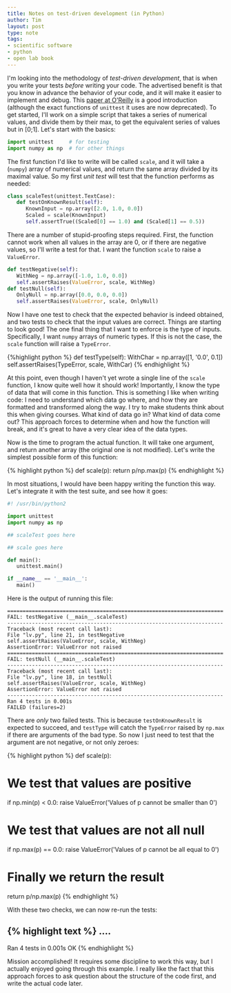 ```yaml
---
title: Notes on test-driven development (in Python)
author: Tim
layout: post
type: note
tags:
- scientific software
- python
- open lab book
---
```


I'm looking into the methodology of *test-driven development*, that is when
you write your tests *before* writing your code. The advertised benefit is
that you know in advance the behavior of your code, and it will make it easier
to implement and debug. This [paper at O'Reilly][orp] is a good introduction
(although the exact functions of `unittest` it uses are now deprecated). To
get started, I'll work on a simple script that takes a series of numerical
values, and divide them by their max, to get the equivalent series of values
but in [0;1]. Let's start with the basics:

~~~ python
import unittest     # for testing
import numpy as np  # for other things
~~~

The first function I'd like to write will be called `scale`, and it will take a
(`numpy`) array of numerical values, and return the same array divided by its
maximal value. So my first *unit test* will test that the function performs
as needed:

~~~ python
class scaleTest(unittest.TextCase):
   def testOnKnownResult(self):
      KnownInput = np.array([2.0, 1.0, 0.0])
      Scaled = scale(KnownInput)
      self.assertTrue((Scaled[0] == 1.0) and (Scaled[1] == 0.5))
~~~

There are a number of stupid-proofing steps required. First, the function
cannot work when all values in the array are 0, or if there are negative
values, so I'll write a test for that. I want the function `scale` to raise a
`ValueError`.

~~~ python
def testNegative(self):
   WithNeg = np.array([-1.0, 1.0, 0.0])
   self.assertRaises(ValueError, scale, WithNeg)
def testNull(self):
   OnlyNull = np.array([0.0, 0.0, 0.0])
   self.assertRaises(ValueError, scale, OnlyNull)
~~~

Now I have one test to check that the expected behavior is indeed obtained,
and two tests to check that the input values are correct. Things are starting
to look good! The one final thing that I want to enforce is the type of
inputs. Specifically, I want `numpy` arrays of numeric types. If this is
not the case, the `scale` function will raise a `TypeError`.

{%highlight python %}
def testType(self):
   WithChar = np.array([1, '0.0', 0.1])
   self.assertRaises(TypeError, scale, WithCar)
{% endhighlight %}

At this point, even though I haven't yet wrote a single line of the `scale`
function, I know quite well how it should work! Importantly, I know the
type of data that will come in this function. This is something I like when
writing code: I need to understand which data go where, and how they are
formatted and transformed along the way. I try to make students think about
this when giving courses. What kind of data go in? What kind of data come
out? This approach forces to determine when and how the function will break,
and it's great to have a very clear idea of the data types.

Now is the time to program the actual function. It will take one argument,
and return another array (the original one is not modified). Let's write
the simplest possible form of this function:

{% highlight python %}
def scale(p):
   return p/np.max(p)
{% endhighlight %}

In most situations, I would have been happy writing the function this way. Let's integrate it with the test suite, and see how it goes:

~~~ python
#! /usr/bin/python2

import unittest
import numpy as np

## scaleTest goes here

## scale goes here

def main():
   unittest.main()

if __name__ == '__main__':
   main()
~~~

Here is the output of running this file:

~~~
======================================================================
FAIL: testNegative (__main__.scaleTest)
----------------------------------------------------------------------
Traceback (most recent call last):
File "lv.py", line 21, in testNegative
self.assertRaises(ValueError, scale, WithNeg)
AssertionError: ValueError not raised
======================================================================
FAIL: testNull (__main__.scaleTest)
----------------------------------------------------------------------
Traceback (most recent call last):
File "lv.py", line 18, in testNull
self.assertRaises(ValueError, scale, WithNeg)
AssertionError: ValueError not raised
----------------------------------------------------------------------
Ran 4 tests in 0.001s
FAILED (failures=2)
~~~

There are *only* two failed tests. This is because `testOnKnownResult` is
expected to succeed, and `testType` will catch the `TypeError` raised by
`np.max` if there are arguments of the bad type. So now I just need to test
that the argument are not negative, or not only zeroes:

{% highlight python %}
def scale(p):
   # We test that values are positive
   if np.min(p) < 0.0:
      raise ValueError('Values of p cannot be smaller than 0')
   # We test that values are not all null
   if np.max(p) == 0.0:
      raise ValueError('Values of p cannot be all equal to 0')
   # Finally we return the result
   return p/np.max(p)
{% endhighlight %}

With these two checks, we can now re-run the tests:

{% highlight text %}
....
----------------------------------------------------------------------
Ran 4 tests in 0.001s
OK
{% endhighlight %}

Mission accomplished! It requires some discipline to work this way, but I
actually enjoyed going through this example. I really like the fact that
this approach forces to ask question about the structure of the code first,
and write the actual code later.

[orp]: http://www.onlamp.com/pub/a/python/2004/12/02/tdd_pyunit.html
